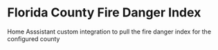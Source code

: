 # Florida County Fire Danger Index
Home Asssistant custom integration to pull the fire danger index for the configured county
